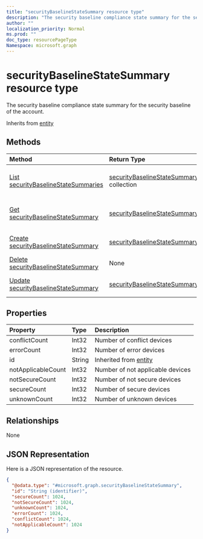 ```yaml
---
title: "securityBaselineStateSummary resource type"
description: "The security baseline compliance state summary for the security baseline of the account."
author: ""
localization_priority: Normal
ms.prod: ""
doc_type: resourcePageType
Namespace: microsoft.graph
---
```



# securityBaselineStateSummary resource type

The security baseline compliance state summary for the security baseline of the account.


Inherits from [entity](../resources/entity.md)

## Methods
|Method|Return Type|Description|
|:---|:---|:---|
|[List securityBaselineStateSummaries](../api/securitybaselinestatesummary-list.md)|[securityBaselineStateSummary](../resources/securityBaselineStateSummary.md) collection|List properties and relationships of the [securityBaselineStateSummary](../resources/securitybaselinestatesummary.md) objects.|
|[Get securityBaselineStateSummary](../api/securitybaselinestatesummary-get.md)|[securityBaselineStateSummary](../resources/securityBaselineStateSummary.md)|Read properties and relationships of the [securityBaselineStateSummary](../resources/securitybaselinestatesummary.md) object.|
|[Create securityBaselineStateSummary](../api/securitybaselinestatesummary-create.md)|[securityBaselineStateSummary](../resources/securityBaselineStateSummary.md)|Create a new [securityBaselineStateSummary](../resources/securitybaselinestatesummary.md) object.|
|[Delete securityBaselineStateSummary](../api/securitybaselinestatesummary-delete.md)|None|Deletes a [securityBaselineStateSummary](../resources/securitybaselinestatesummary.md).|
|[Update securityBaselineStateSummary](../api/securitybaselinestatesummary-update.md)|[securityBaselineStateSummary](../resources/securityBaselineStateSummary.md)|Update the properties of a [securityBaselineStateSummary](../resources/securitybaselinestatesummary.md) object.|

## Properties
|Property|Type|Description|
|:---|:---|:---|
|conflictCount|Int32|Number of conflict devices|
|errorCount|Int32|Number of error devices|
|id|String| Inherited from [entity](../resources/entity.md)|
|notApplicableCount|Int32|Number of not applicable devices|
|notSecureCount|Int32|Number of not secure devices|
|secureCount|Int32|Number of secure devices|
|unknownCount|Int32|Number of unknown devices|

## Relationships
None

## JSON Representation
Here is a JSON representation of the resource.
<!-- {
  "blockType": "resource",
  "keyProperty": "id",
  "@odata.type": "microsoft.graph.securityBaselineStateSummary",
  "baseType": "microsoft.graph.entity",
  "openType": false
}
-->
``` json
{
  "@odata.type": "#microsoft.graph.securityBaselineStateSummary",
  "id": "String (identifier)",
  "secureCount": 1024,
  "notSecureCount": 1024,
  "unknownCount": 1024,
  "errorCount": 1024,
  "conflictCount": 1024,
  "notApplicableCount": 1024
}
```

